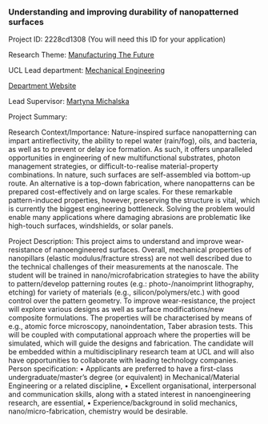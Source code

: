 ### Understanding and improving durability of nanopatterned surfaces

Project ID: 2228cd1308
(You will need this ID for your application)

Research Theme: [Manufacturing The Future](../themes/manufacturing-the-future.md)

UCL Lead department: [Mechanical Engineering](../departments/mechanical-engineering.md)

[Department Website](https://www.ucl.ac.uk/mechanical-engineering)

Lead Supervisor: [Martyna Michalska](https://profiles.ucl.ac.uk/71318)

Project Summary:

Research Context/Importance: Nature-inspired surface nanopatterning can impart antireflectivity, the ability to repel water (rain/fog), oils, and bacteria, as well as to prevent or delay ice formation. As such, it offers unparalleled opportunities in engineering of new multifunctional substrates, photon management strategies, or difficult-to-realise material-property combinations. In nature, such surfaces are self-assembled via bottom-up route. An alternative is a top-down fabrication, where nanopatterns can be prepared cost-effectively and on large scales. For these remarkable pattern-induced properties, however, preserving the structure is vital, which is currently the biggest engineering bottleneck. Solving the problem would enable many applications where damaging abrasions are problematic like high-touch surfaces, windshields, or solar panels. 

Project Description: This project aims to understand and improve wear-resistance of nanoengineered surfaces. Overall, mechanical properties of nanopillars (elastic modulus/fracture stress) are not well described due to the technical challenges of their measurements at the nanoscale. The student will be trained in nano/microfabrication strategies to have the ability to pattern/develop patterning routes (e.g.: photo-/nanoimprint lithography, etching) for variety of materials (e.g., silicon/polymers/etc.) with good control over the pattern geometry. To improve wear-resistance, the project will explore various designs as well as surface modifications/new composite formulations. The properties will be characterised by means of e.g., atomic force microscopy, nanoindentation, Taber abrasion tests. This will be coupled with computational approach where the properties will be simulated, which will guide the designs and fabrication. The candidate will be embedded within a multidisciplinary research team at UCL and will also have opportunities to collaborate with leading technology companies.
Person specification:
• Applicants are preferred to have a first-class undergraduate/master’s degree (or equivalent) in Mechanical/Material Engineering or a related discipline,
• Excellent organisational, interpersonal and communication skills, along with a stated interest in nanoengineering research, are essential,
• Experience/background in solid mechanics, nano/micro-fabrication, chemistry would be desirable.
